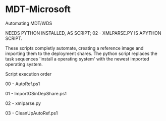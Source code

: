 # MDT-Microsoft
Automating MDT/WDS


NEEDS PYTHON INSTALLED, AS SCRIPT; 02 - XMLPARSE.PY IS APYTHON SCRIPT.

These scripts completly automate, creating a reference image and importing them to the deployment shares.
The python script replaces the task sequences 'install a operating system' with the newest imported operating system.



Script execution order

00 - AutoRef.ps1

01 - ImportOSinDepShare.ps1

02 - xmlparse.py

03 - CleanUpAutoRef.ps1
